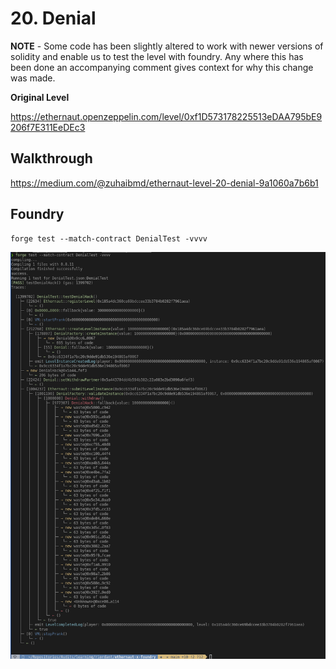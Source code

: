 # 20. Denial

**NOTE** - Some code has been slightly altered to work with newer versions of solidity and enable us to test the level with foundry. Any where this has been done an accompanying comment gives context for why this change was made. 

**Original Level**

https://ethernaut.openzeppelin.com/level/0xf1D573178225513eDAA795bE9206f7E311EeDEc3

## Walkthrough

https://medium.com/@zuhaibmd/ethernaut-level-20-denial-9a1060a7b6b1

## Foundry 

```
forge test --match-contract DenialTest -vvvv
```

![alt text](https://github.com/ciaranmcveigh5/ethernaut-x-foundry/blob/main/img/Denial.png?raw=true)
